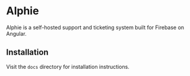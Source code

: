 # Alphie

Alphie is a self-hosted support and ticketing system built for Firebase on Angular.

## Installation

Visit the `docs` directory for installation instructions.
